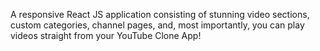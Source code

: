 A responsive React JS application consisting of stunning video sections, custom categories, channel pages, and, most importantly, you can play videos straight from your YouTube Clone App!
